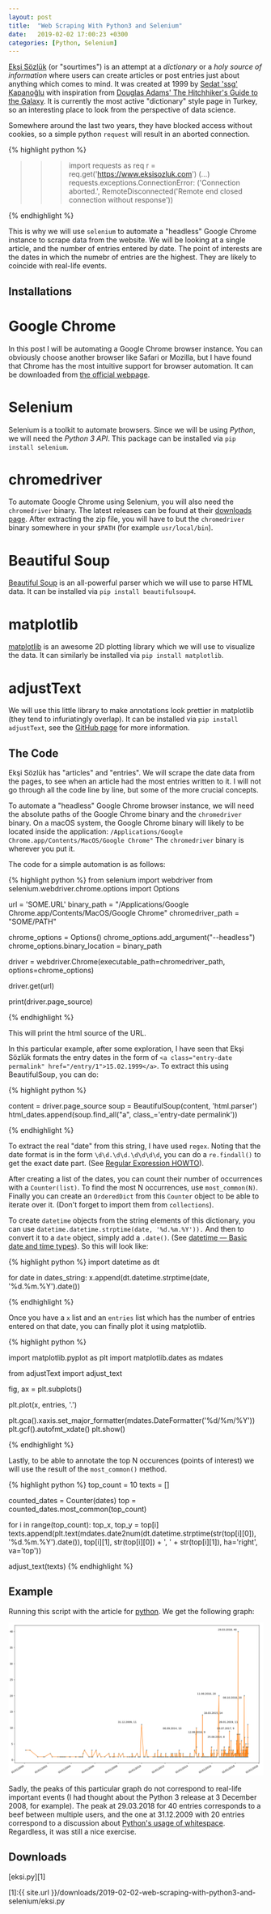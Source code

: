 ```yaml
---
layout: post
title:  "Web Scraping With Python3 and Selenium"
date:   2019-02-02 17:00:23 +0300
categories: [Python, Selenium]
---
```


[Ekşi Sözlük](https://eksisozluk.com) (or "sourtimes") is an attempt at a *dictionary* or a *holy source of information* where users can create articles or post entries just about anything which comes to mind. It was created at 1999 by [Sedat 'ssg' Kapanoğlu](https://twitter.com/esesci) with inspiration from [Douglas Adams' The Hitchhiker's Guide to the Galaxy](https://en.wikipedia.org/wiki/The_Hitchhiker%27s_Guide_to_the_Galaxy). It is currently the most active "dictionary" style page in Turkey, so an interesting place to look from the perspective of data science.

Somewhere around the last two years, they have blocked access without cookies, so a simple python `request` will result in an aborted connection.

{% highlight python %}

>>> import requests as req
>>> r = req.get('https://www.eksisozluk.com')
(...)
requests.exceptions.ConnectionError: ('Connection aborted.', RemoteDisconnected('Remote end closed connection without response'))

{% endhighlight %}

This is why we will use `selenium` to automate a "headless" Google Chrome instance to scrape data from the website. We will be looking at a single article, and the number of entries entered by date. The point of interests are the dates in which the numebr of entries are the highest. They are likely to coincide with real-life events.

## Installations

# Google Chrome

In this post I will be automating a Google Chrome browser instance. You can obviously choose another browser like Safari or Mozilla, but I have found that Chrome has the most intuitive support for browser automation. It can be downloaded from [the official webpage](https://www.google.com/chrome/).

# Selenium

Selenium is a toolkit to automate browsers. Since we will be using _Python_, we will need the _Python 3 API_. This package can be installed via `pip install selenium`.

# chromedriver

To automate Google Chrome using Selenium, you will also need the `chromedriver` binary. The latest releases can be found at their [downloads page](http://chromedriver.chromium.org/downloads). After extracting the zip file, you will have to but the `chromedriver` binary somewhere in your `$PATH` (for example `usr/local/bin`).

# Beautiful Soup

[Beautiful Soup](https://www.crummy.com/software/BeautifulSoup/) is an all-powerful parser which we will use to parse HTML data. It can be installed via `pip install beautifulsoup4`.

# matplotlib

[matplotlib](https://matplotlib.org) is an awesome 2D plotting library which we will use to visualize the data. It can similarly be installed via `pip install matplotlib`.

# adjustText

We will use this little library to make annotations look prettier in matplotlib (they tend to infuriatingly overlap). It can be installed via `pip install adjustText`, see the [GitHub page](https://github.com/Phlya/adjustText) for more information.

## The Code

Ekşi Sözlük has "articles" and "entries". We will scrape the date data from the pages, to see when an article had the most entries written to it. I will not go through all the code line by line, but some of the more crucial concepts.


To automate a "headless" Google Chrome browser instance, we will need the absolute paths of the Google Chrome binary and the `chromedriver` binary. On a macOS system, the Google Chrome binary will likely to be located inside the application: `/Applications/Google Chrome.app/Contents/MacOS/Google Chrome"` The `chromedriver` binary is wherever you put it.

The code for a simple automation is as follows:

{% highlight python %}
from selenium import webdriver
from selenium.webdriver.chrome.options import Options

url = 'SOME.URL'
binary_path = "/Applications/Google Chrome.app/Contents/MacOS/Google Chrome"
chromedriver_path = "SOME/PATH"

chrome_options = Options()
chrome_options.add_argument("--headless")
chrome_options.binary_location = binary_path

driver = webdriver.Chrome(executable_path=chromedriver_path,
                          options=chrome_options)

driver.get(url)

print(driver.page_source)

{% endhighlight %}

This will print the html source of the URL.

In this particular example, after some exploration, I have seen that Ekşi Sözlük formats the entry dates in the form of `<a class="entry-date permalink" href="/entry/1">15.02.1999</a>`. To extract this using BeautifulSoup, you can do:

{% highlight python %}

content = driver.page_source
soup = BeautifulSoup(content, 'html.parser')
html_dates.append(soup.find_all("a", class_='entry-date permalink'))

{% endhighlight %}

To extract the real "date" from this string, I have used `regex`. Noting that the date format is in the form `\d\d.\d\d.\d\d\d\d`, you can do a `re.findall()` to get the exact date part. (See [Regular Expression HOWTO](https://docs.python.org/3/howto/regex.html)).

After creating a list of the dates, you can count their number of occurrences with a `Counter(list)`. To find the most N occurrences, use `most_common(N)`. Finally you can create an `OrderedDict` from this `Counter` object to be able to iterate over it. (Don't forget to import them from `collections`).

To create `datetime` objects from the string elements of this dictionary, you can use `datetime.datetime.strptime(date, '%d.%m.%Y')).` And then to convert it to a `date` object, simply add a `.date()`. (See [datetime — Basic date and time types](https://docs.python.org/3/library/datetime.html#module-datetime)). So this will look like:

{% highlight python %}
import datetime as dt

for date in dates_string:
    x.append(dt.datetime.strptime(date, '%d.%m.%Y').date())

{% endhighlight %}

Once you have a `x` list and an `entries` list which has the number of entries entered on that date, you can finally plot it using matplotlib.

{% highlight python %}

import matplotlib.pyplot as plt
import matplotlib.dates as mdates

from adjustText import adjust_text

fig, ax = plt.subplots()

plt.plot(x, entries, '.')

plt.gca().xaxis.set_major_formatter(mdates.DateFormatter('%d/%m/%Y'))
plt.gcf().autofmt_xdate()
plt.show()

{% endhighlight %}

Lastly, to be able to annotate the top N occurences (points of interest) we will use the result of the `most_common()` method.

{% highlight python %}
top_count = 10
texts = []

counted_dates = Counter(dates)
top = counted_dates.most_common(top_count)

for i in range(top_count):
    top_x, top_y = top[i]
    texts.append(plt.text(mdates.date2num(dt.datetime.strptime(str(top[i][0]), '%d.%m.%Y').date()),
                          top[i][1], str(top[i][0]) + ', ' + str(top[i][1]), ha='right', va='top'))

adjust_text(texts)
{% endhighlight %}

## Example

Running this script with the article for [python](https://eksisozluk.com/python--109286). We get the following graph:

![](/assets/2019-02-02-web-scraping-with-python3-and-selenium/python.png)

Sadly, the peaks of this particular graph do not correspond to real-life important events (I had thought about the Python 3 release at 3 December 2008, for example). The peak at 29.03.2018 for 40 entries corresponds to a beef between multiple users, and the one at 31.12.2009 with 20 entries correspond to a discussion about [Python's usage of whitespace](http://wiki.c2.com/?PythonWhiteSpaceDiscussion). Regardless, it was still a nice exercise.

## Downloads

[eksi.py][1]

[1]:{{ site.url }}/downloads/2019-02-02-web-scraping-with-python3-and-selenium/eksi.py
